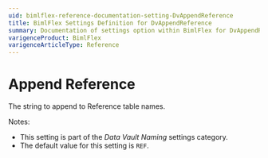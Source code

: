 ```yaml
---
uid: bimlflex-reference-documentation-setting-DvAppendReference
title: BimlFlex Settings Definition for DvAppendReference
summary: Documentation of settings option within BimlFlex for DvAppendReference
varigenceProduct: BimlFlex
varigenceArticleType: Reference
---
```


# Append Reference

The string to append to Reference table names.

Notes:

* This setting is part of the *Data Vault Naming* settings category.
* The default value for this setting is `REF`.
